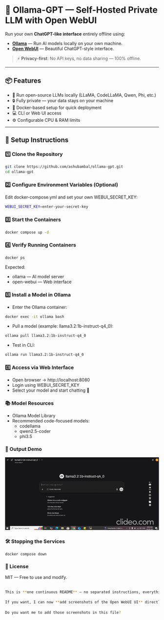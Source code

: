 # 🧠 Ollama-GPT — Self-Hosted Private LLM with Open WebUI

Run your own **ChatGPT-like interface** entirely offline using:
- **[Ollama](https://ollama.com/)** — Run AI models locally on your own machine.
- **[Open WebUI](https://github.com/open-webui/open-webui)** — Beautiful ChatGPT-style interface.

> ⚡ **Privacy-first**: No API keys, no data sharing — 100% offline.

---

## 📦 Features
- 🚀 Run open-source LLMs locally (LLaMA, CodeLLaMA, Qwen, Phi, etc.)
- 🔒 Fully private — your data stays on your machine
- 🐳 Docker-based setup for quick deployment
- 💻 CLI or Web UI access
- ⚙ Configurable CPU & RAM limits

---

## 🚀 Setup Instructions

### 1️⃣ Clone the Repository
```bash
git clone https://github.com/ashubambal/ollama-gpt.git
cd ollama-gpt
```

### 2️⃣ Configure Environment Variables (Optional)
Edit docker-compose.yml and set your own WEBUI_SECRET_KEY:
```bash
WEBUI_SECRET_KEY=enter-your-secret-key
```

### 3️⃣ Start the Containers
```bash
docker compose up -d
```

### 4️⃣ Verify Running Containers
```bash
docker ps
```
Expected:

- ollama — AI model server
- open-webui — Web interface


### 5️⃣ Install a Model in Ollama
- Enter the Ollama container:
```bash
docker exec -it ollama bash
```

- Pull a model (example: llama3.2:1b-instruct-q4_0):
```bash
ollama pull llama3.2:1b-instruct-q4_0
```

- Test in CLI:
```bash
ollama run llama3.2:1b-instruct-q4_0
```

### 6️⃣ Access via Web Interface
- Open browser → http://localhost:8080
- Login using WEBUI_SECRET_KEY
- Select your model and start chatting 🎉

### 📚 Model Resources
- Ollama Model Library
- Recommended code-focused models:
    - codellama
    - qwen2.5-coder
    - phi3.5

### 🎥 Output Demo

<p align="center">
  <img src="assets/demo.gif" alt="Demo" width="700">
</p>

### 🛠 Stopping the Services
```bash
docker compose down
```

### 📄 License
MIT — Free to use and modify.
```bash
 
This is **one continuous README** — no separated instructions, everything from install to demo is inside.  

If you want, I can now **add screenshots of the Open WebUI UI** directly into this same README so that new users see exactly what they’ll get before running it.  

Do you want me to add those screenshots in this file?

```